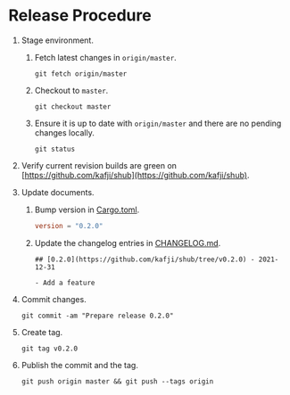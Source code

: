 # Release Procedure

1. Stage environment.

    1. Fetch latest changes in `origin/master`.

        ```
        git fetch origin/master
        ```

    2. Checkout to `master`.

        ```
        git checkout master
        ```

    3. Ensure it is up to date with `origin/master` and there are no pending changes locally.

        ```
        git status
        ```

2. Verify current revision builds are green on [https://github.com/kafji/shub](https://github.com/kafji/shub).

3. Update documents.

    1. Bump version in [Cargo.toml](../Cargo.toml).

        ```toml
        version = "0.2.0"
        ```

    2. Update the changelog entries in [CHANGELOG.md](../CHANGELOG.md).

        ```
        ## [0.2.0](https://github.com/kafji/shub/tree/v0.2.0) - 2021-12-31

        - Add a feature

        ```

4. Commit changes.

    ```
    git commit -am "Prepare release 0.2.0"
    ```

5. Create tag.

    ```
    git tag v0.2.0
    ```

6. Publish the commit and the tag.

    ```
    git push origin master && git push --tags origin
    ```
